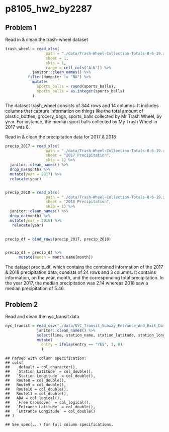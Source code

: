 p8105\_hw2\_by2287
================

## Problem 1

Read in & clean the trash-wheel dataset

``` r
trash_wheel = read_xlsx(
                  path = "./data/Trash-Wheel-Collection-Totals-8-6-19.xlsx", 
                  sheet = 1, 
                  skip = 1,
                  range = cell_cols("A:N")) %>% 
            janitor::clean_names() %>% 
          filter(dumpster != "NA") %>% 
            mutate(
              sports_balls = round(sports_balls),
              sports_balls = as.integer(sports_balls)
            ) 
```

The dataset trash\_wheel consists of 344 rows and 14 columns. It
includes columns that capture information on things like the total
amount of plastic\_bottles, grocery\_bags, sports\_balls collected by Mr
Trash Wheel, by year. For instance, the median sport balls collected by
My Trash Wheel in 2017 was 8.

Read in & clean the precipitation data for 2017 & 2018

``` r
precip_2017 = read_xlsx(
                  path = "./data/Trash-Wheel-Collection-Totals-8-6-19.xlsx", 
                  sheet = "2017 Precipitation",
                  skip = 1) %>% 
  janitor::clean_names() %>% 
  drop_na(month) %>% 
  mutate(year = 2017) %>% 
  relocate(year)


precip_2018 = read_xlsx(
                  path = "./data/Trash-Wheel-Collection-Totals-8-6-19.xlsx", 
                  sheet = "2018 Precipitation", 
                  skip = 1) %>% 
  janitor::clean_names() %>% 
  drop_na(month) %>% 
  mutate(year = 2018) %>% 
   relocate(year)
                  

precip_df = bind_rows(precip_2017, precip_2018)


precip_df = precip_df %>% 
      mutate(month = month.name[month])
```

The dataset precip\_df, which contains the combined information of the
2017 & 2018 precipitation data, consists of 24 rows and 3 columns. It
contains information, on the year, month, and the corresponding total
precipitation. In the year 2017, the median precipitation was 2.14
whereas 2018 saw a median precipitation of 5.46.

## Problem 2

Read and clean the nyc\_transit data

``` r
nyc_transit = read_csv("./data/NYC_Transit_Subway_Entrance_And_Exit_Data.csv") %>% 
              janitor::clean_names() %>% 
              select(line, station_name, station_latitude, station_longitude, route1:route11, entry, vending, entrance_type, ada) %>% 
              mutate(
                entry = ifelse(entry == "YES", 1, 0)
                )
```

    ## Parsed with column specification:
    ## cols(
    ##   .default = col_character(),
    ##   `Station Latitude` = col_double(),
    ##   `Station Longitude` = col_double(),
    ##   Route8 = col_double(),
    ##   Route9 = col_double(),
    ##   Route10 = col_double(),
    ##   Route11 = col_double(),
    ##   ADA = col_logical(),
    ##   `Free Crossover` = col_logical(),
    ##   `Entrance Latitude` = col_double(),
    ##   `Entrance Longitude` = col_double()
    ## )

    ## See spec(...) for full column specifications.
